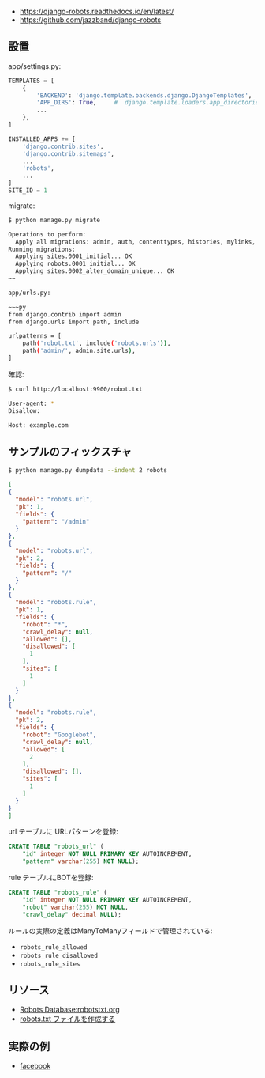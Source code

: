 - https://django-robots.readthedocs.io/en/latest/
- https://github.com/jazzband/django-robots


## 設置



app/settings.py:

~~~py
TEMPLATES = [
    {
        'BACKEND': 'django.template.backends.django.DjangoTemplates',
        'APP_DIRS': True,     #  django.template.loaders.app_directories.Loader
        ...
    },
]

INSTALLED_APPS += [
    'django.contrib.sites',
    'django.contrib.sitemaps',
    ...
    'robots',
    ...
]
SITE_ID = 1
~~~

migrate:

~~~bash
$ python manage.py migrate
~~~

~~~bash
Operations to perform:
  Apply all migrations: admin, auth, contenttypes, histories, mylinks, robots, sessions, sites, taggit
Running migrations:
  Applying sites.0001_initial... OK
  Applying robots.0001_initial... OK
  Applying sites.0002_alter_domain_unique... OK
~~

app/urls.py:

~~~py
from django.contrib import admin
from django.urls import path, include

urlpatterns = [
    path('robot.txt', include('robots.urls')),
    path('admin/', admin.site.urls),
]
~~~

確認:

~~~bash
$ curl http://localhost:9900/robot.txt

User-agent: *
Disallow:

Host: example.com
~~~

## サンプルのフィックスチャ

~~~bash 
$ python manage.py dumpdata --indent 2 robots
~~~

~~~json
[
{
  "model": "robots.url",
  "pk": 1,
  "fields": {
    "pattern": "/admin"
  }
},
{
  "model": "robots.url",
  "pk": 2,
  "fields": {
    "pattern": "/"
  }
},
{
  "model": "robots.rule",
  "pk": 1,
  "fields": {
    "robot": "*",
    "crawl_delay": null,
    "allowed": [],
    "disallowed": [
      1
    ],
    "sites": [
      1
    ]
  }
},
{
  "model": "robots.rule",
  "pk": 2,
  "fields": {
    "robot": "Googlebot",
    "crawl_delay": null,
    "allowed": [
      2
    ],
    "disallowed": [],
    "sites": [
      1
    ]
  }
}
]
~~~

url テーブルに URLパターンを登録:

~~~sql
CREATE TABLE "robots_url" (
    "id" integer NOT NULL PRIMARY KEY AUTOINCREMENT, 
    "pattern" varchar(255) NOT NULL);
~~~


rule テーブルにBOTを登録:

~~~sql
CREATE TABLE "robots_rule" (
    "id" integer NOT NULL PRIMARY KEY AUTOINCREMENT, 
    "robot" varchar(255) NOT NULL, 
    "crawl_delay" decimal NULL);
~~~

ルールの実際の定義はManyToManyフィールドで管理されている:

- `robots_rule_allowed`
- `robots_rule_disallowed`
- `robots_rule_sites`

## リソース

- [Robots Database:robotstxt.org](http://www.robotstxt.org/db.html)
- [robots.txt ファイルを作成する](https://support.google.com/webmasters/answer/6062596?hl=ja)

## 実際の例


- [facebook](https://facebook.com/robots.txt)